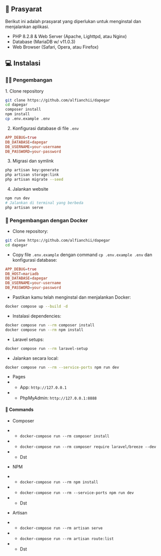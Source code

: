 <h2 id="pre-requisite">💾 Prasyarat</h2>

<p>Berikut ini adalah prasyarat yang diperlukan untuk menginstal dan menjalankan aplikasi.</p>

-   PHP 8.2.8 & Web Server (Apache, Lighttpd, atau Nginx)
-   Database (MariaDB w/ v11.0.3)
-   Web Browser (Safari, Opera, atau Firefox)

<h2 id="installation">💻 Instalasi</h2>

<h3 id="develop-yourself">🏃‍♂️ Pengembangan</h3>
1. Clone repository

```bash
git clone https://github.com/alfianchii/dapegar
cd dapegar
composer install
npm install
cp .env.example .env
```

2. Konfigurasi database di file `.env`

```conf
APP_DEBUG=true
DB_DATABASE=dapegar
DB_USERNAME=your-username
DB_PASSWORD=your-password
```

3. Migrasi dan symlink

```bash
php artisan key:generate
php artisan storage:link
php artisan migrate --seed
```

4. Jalankan website

```bash
npm run dev
# Jalankan di terminal yang berbeda
php artisan serve
```

<h3 id="develop-docker">🐳 Pengembangan dengan Docker</h3>

-   Clone repository:

```bash
git clone https://github.com/alfianchii/dapegar
cd dapegar
```

-   Copy file `.env.example` dengan command `cp .env.example .env` dan konfigurasi database:

```conf
APP_DEBUG=true
DB_HOST=mariadb
DB_DATABASE=dapegar
DB_USERNAME=your-username
DB_PASSWORD=your-password
```

-   Pastikan kamu telah menginstal dan menjalankan Docker:

```bash
docker compose up --build -d
```

-   Instalasi dependencies:

```bash
docker compose run --rm composer install
docker compose run --rm npm install
```

-   Laravel setups:

```bash
docker compose run --rm laravel-setup
```

-   Jalankan secara local:

```bash
docker compose run --rm --service-ports npm run dev
```

-   Pages
-   -   App: `http://127.0.0.1`
-   -   PhpMyAdmin: `http://127.0.0.1:8888`

<h4 id="docker-commands">🔐 Commands</h4>

-   Composer
-   -   `docker-compose run --rm composer install`
-   -   `docker-compose run --rm composer require laravel/breeze --dev`
-   -   Dst

-   NPM
-   -   `docker-compose run --rm npm install`
-   -   `docker-compose run --rm --service-ports npm run dev`
-   -   Dst

-   Artisan
-   -   `docker-compose run --rm artisan serve`
-   -   `docker-compose run --rm artisan route:list`
-   -   Dst
